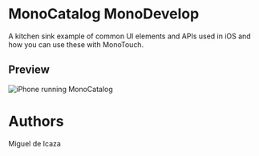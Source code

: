 MonoCatalog MonoDevelop
=======================

A kitchen sink example of common UI elements and APIs used in iOS and how you can use these with MonoTouch.

Preview
-------
![iPhone running MonoCatalog](http://farm7.static.flickr.com/6020/5999694606_bc1acdb573.jpg)

Authors
=======

Miguel de Icaza
